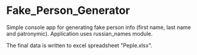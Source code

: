 # Fake_Person_Generator

Simple console app for generating fake person info (first name, last name and patronymic). 
Application uses russian_names module.

The final data is written to excel spreadsheet "Peple.xlsx".
